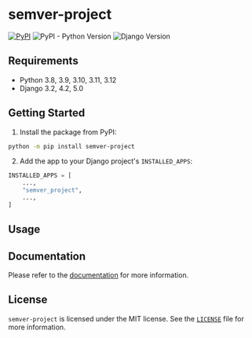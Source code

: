 # semver-project

[![PyPI](https://img.shields.io/pypi/v/semver-project)](https://pypi.org/project/semver-project/)
![PyPI - Python Version](https://img.shields.io/pypi/pyversions/semver-project)
![Django Version](https://img.shields.io/badge/django-3.2%20%7C%204.2%20%7C%205.0-%2344B78B?labelColor=%23092E20)
<!-- https://shields.io/badges -->
<!-- django-3.2 | 4.2 | 5.0-#44B78B -->
<!-- labelColor=%23092E20 -->

## Requirements

- Python 3.8, 3.9, 3.10, 3.11, 3.12
- Django 3.2, 4.2, 5.0

## Getting Started

1. Install the package from PyPI:

```bash
python -m pip install semver-project
```

2. Add the app to your Django project's `INSTALLED_APPS`:

```python
INSTALLED_APPS = [
    ...,
    "semver_project",
    ...,
]
```

## Usage

## Documentation

Please refer to the [documentation](https://semver-project.westervelt.dev/) for more information.

## License

`semver-project` is licensed under the MIT license. See the [`LICENSE`](LICENSE) file for more information.
